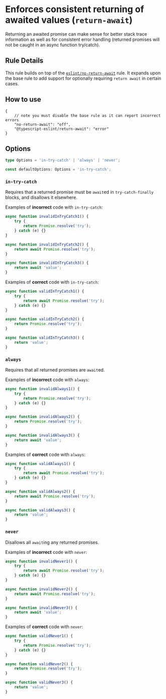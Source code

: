 # Enforces consistent returning of awaited values (`return-await`)

Returning an awaited promise can make sense for better stack trace information as well as for consistent error handling (returned promises will not be caught in an async function try/catch).

## Rule Details

This rule builds on top of the [`eslint/no-return-await`](https://eslint.org/docs/rules/no-return-await) rule.
It expands upon the base rule to add support for optionally requiring `return await` in certain cases.

## How to use

```jsonc
{
    // note you must disable the base rule as it can report incorrect errors
    "no-return-await": "off",
    "@typescript-eslint/return-await": "error"
}
```

## Options

```ts
type Options = 'in-try-catch' | 'always' | 'never';

const defaultOptions: Options = 'in-try-catch';
```

### `in-try-catch`

Requires that a returned promise must be `await`ed in `try-catch-finally` blocks, and disallows it elsewhere.

Examples of **incorrect** code with `in-try-catch`:

```ts
async function invalidInTryCatch1() {
    try {
        return Promise.resolve('try');
    } catch (e) {}
}

async function invalidInTryCatch2() {
    return await Promise.resolve('try');
}

async function invalidInTryCatch3() {
    return await 'value';
}
```

Examples of **correct** code with `in-try-catch`:

```ts
async function validInTryCatch1() {
    try {
        return await Promise.resolve('try');
    } catch (e) {}
}

async function validInTryCatch2() {
    return Promise.resolve('try');
}

async function validInTryCatch3() {
    return 'value';
}
```

### `always`

Requires that all returned promises are `await`ed.

Examples of **incorrect** code with `always`:

```ts
async function invalidAlways1() {
    try {
        return Promise.resolve('try');
    } catch (e) {}
}

async function invalidAlways2() {
    return Promise.resolve('try');
}

async function invalidAlways3() {
    return await 'value';
}
```

Examples of **correct** code with `always`:

```ts
async function validAlways1() {
    try {
        return await Promise.resolve('try');
    } catch (e) {}
}

async function validAlways2() {
    return await Promise.resolve('try');
}

async function validAlways3() {
    return 'value';
}
```

### `never`

Disallows all `await`ing any returned promises.

Examples of **incorrect** code with `never`:

```ts
async function invalidNever1() {
    try {
        return await Promise.resolve('try');
    } catch (e) {}
}

async function invalidNever2() {
    return await Promise.resolve('try');
}

async function invalidNever3() {
    return await 'value';
}
```

Examples of **correct** code with `never`:

```ts
async function validNever1() {
    try {
        return Promise.resolve('try');
    } catch (e) {}
}

async function validNever2() {
    return Promise.resolve('try');
}

async function validNever3() {
    return 'value';
}
```
